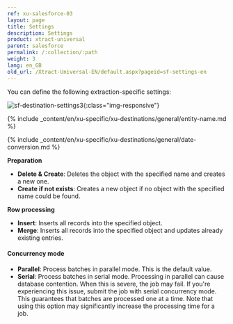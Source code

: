 ```yaml
---
ref: xu-salesforce-03
layout: page
title: Settings
description: Settings
product: xtract-universal
parent: salesforce
permalink: /:collection/:path
weight: 3
lang: en_GB
old_url: /Xtract-Universal-EN/default.aspx?pageid=sf-settings-en
---
```


You can define the following extraction-specific settings:

![sf-destination-settings3](/img/content/sf-destination-settings3.PNG){:class="img-responsive"}

{% include _content/en/xu-specific/xu-destinations/general/entity-name.md %}

{% include _content/en/xu-specific/xu-destinations/general/date-conversion.md %}

**Preparation**<br>
- **Delete & Create**: Deletes the object with the specified name and creates a new one.
- **Create if not exists**: Creates a new object if no object with the specified name could be found.

**Row processing**
- **Insert**: Inserts all records into the specified object.
- **Merge**: Inserts all records into the specified object and updates already existing entries.

#### Concurrency mode

- **Parallel**: Process batches in parallel mode. This is the default value.
- **Serial**: Process batches in serial mode. Processing in parallel can cause database contention. When this is severe, the job may fail. If you're experiencing this issue, submit the job with serial concurrency mode. This guarantees that batches are processed one at a time. Note that using this option may significantly increase the processing time for a job.